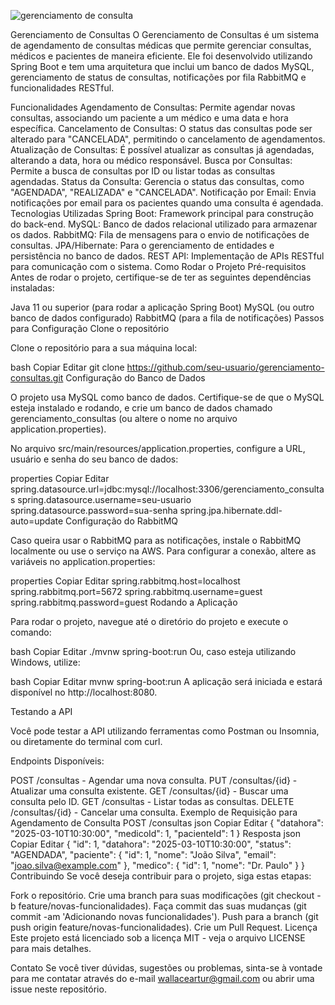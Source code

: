


![gerenciamento de consulta](https://github.com/user-attachments/assets/d4f46420-0159-4439-aadd-167331486711)





Gerenciamento de Consultas
O Gerenciamento de Consultas é um sistema de agendamento de consultas médicas que permite gerenciar consultas, médicos e pacientes de maneira eficiente. Ele foi desenvolvido utilizando Spring Boot e tem uma arquitetura que inclui um banco de dados MySQL, gerenciamento de status de consultas, notificações por fila RabbitMQ e funcionalidades RESTful.

Funcionalidades
Agendamento de Consultas: Permite agendar novas consultas, associando um paciente a um médico e uma data e hora específica.
Cancelamento de Consultas: O status das consultas pode ser alterado para "CANCELADA", permitindo o cancelamento de agendamentos.
Atualização de Consultas: É possível atualizar as consultas já agendadas, alterando a data, hora ou médico responsável.
Busca por Consultas: Permite a busca de consultas por ID ou listar todas as consultas agendadas.
Status da Consulta: Gerencia o status das consultas, como "AGENDADA", "REALIZADA" e "CANCELADA".
Notificação por Email: Envia notificações por email para os pacientes quando uma consulta é agendada.
Tecnologias Utilizadas
Spring Boot: Framework principal para construção do back-end.
MySQL: Banco de dados relacional utilizado para armazenar os dados.
RabbitMQ: Fila de mensagens para o envio de notificações de consultas.
JPA/Hibernate: Para o gerenciamento de entidades e persistência no banco de dados.
REST API: Implementação de APIs RESTful para comunicação com o sistema.
Como Rodar o Projeto
Pré-requisitos
Antes de rodar o projeto, certifique-se de ter as seguintes dependências instaladas:

Java 11 ou superior (para rodar a aplicação Spring Boot)
MySQL (ou outro banco de dados configurado)
RabbitMQ (para a fila de notificações)
Passos para Configuração
Clone o repositório

Clone o repositório para a sua máquina local:

bash
Copiar
Editar
git clone https://github.com/seu-usuario/gerenciamento-consultas.git
Configuração do Banco de Dados

O projeto usa MySQL como banco de dados. Certifique-se de que o MySQL esteja instalado e rodando, e crie um banco de dados chamado gerenciamento_consultas (ou altere o nome no arquivo application.properties).

No arquivo src/main/resources/application.properties, configure a URL, usuário e senha do seu banco de dados:

properties
Copiar
Editar
spring.datasource.url=jdbc:mysql://localhost:3306/gerenciamento_consultas
spring.datasource.username=seu-usuario
spring.datasource.password=sua-senha
spring.jpa.hibernate.ddl-auto=update
Configuração do RabbitMQ

Caso queira usar o RabbitMQ para as notificações, instale o RabbitMQ localmente ou use o serviço na AWS. Para configurar a conexão, altere as variáveis no application.properties:

properties
Copiar
Editar
spring.rabbitmq.host=localhost
spring.rabbitmq.port=5672
spring.rabbitmq.username=guest
spring.rabbitmq.password=guest
Rodando a Aplicação

Para rodar o projeto, navegue até o diretório do projeto e execute o comando:

bash
Copiar
Editar
./mvnw spring-boot:run
Ou, caso esteja utilizando Windows, utilize:

bash
Copiar
Editar
mvnw spring-boot:run
A aplicação será iniciada e estará disponível no http://localhost:8080.

Testando a API

Você pode testar a API utilizando ferramentas como Postman ou Insomnia, ou diretamente do terminal com curl.

Endpoints Disponíveis:

POST /consultas - Agendar uma nova consulta.
PUT /consultas/{id} - Atualizar uma consulta existente.
GET /consultas/{id} - Buscar uma consulta pelo ID.
GET /consultas - Listar todas as consultas.
DELETE /consultas/{id} - Cancelar uma consulta.
Exemplo de Requisição para Agendamento de Consulta
POST /consultas
json
Copiar
Editar
{
  "datahora": "2025-03-10T10:30:00",
  "medicoId": 1,
  "pacienteId": 1
}
Resposta
json
Copiar
Editar
{
  "id": 1,
  "datahora": "2025-03-10T10:30:00",
  "status": "AGENDADA",
  "paciente": {
    "id": 1,
    "nome": "João Silva",
    "email": "joao.silva@example.com"
  },
  "medico": {
    "id": 1,
    "nome": "Dr. Paulo"
  }
}
Contribuindo
Se você deseja contribuir para o projeto, siga estas etapas:

Fork o repositório.
Crie uma branch para suas modificações (git checkout -b feature/novas-funcionalidades).
Faça commit das suas mudanças (git commit -am 'Adicionando novas funcionalidades').
Push para a branch (git push origin feature/novas-funcionalidades).
Crie um Pull Request.
Licença
Este projeto está licenciado sob a licença MIT - veja o arquivo LICENSE para mais detalhes.

Contato
Se você tiver dúvidas, sugestões ou problemas, sinta-se à vontade para me contatar através do e-mail wallaceartur@gmail.com ou abrir uma issue neste repositório.

